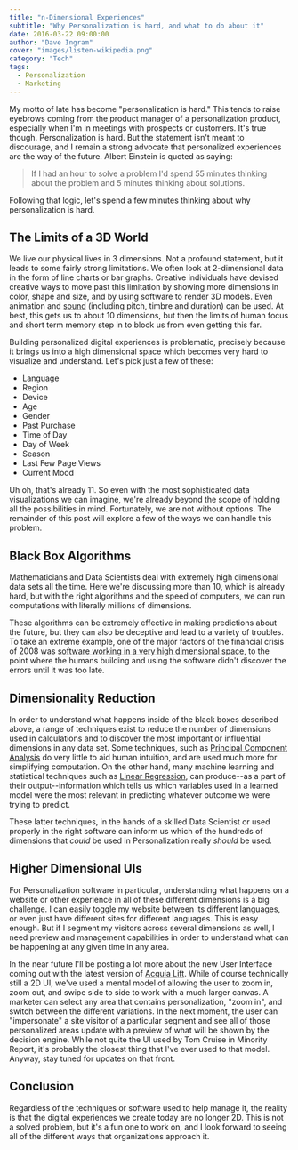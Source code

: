 ```yaml
---
title: "n-Dimensional Experiences"
subtitle: "Why Personalization is hard, and what to do about it"
date: 2016-03-22 09:00:00
author: "Dave Ingram"
cover: "images/listen-wikipedia.png"
category: "Tech"
tags:
  - Personalization
  - Marketing
---
```


My motto of late has become "personalization is hard." This tends to raise eyebrows coming from the product manager of a personalization product, especially when I'm in meetings with prospects or customers. It's true though. Personalization is hard. But the statement isn't meant to discourage, and I remain a strong advocate that personalized experiences are the way of the future. Albert Einstein is quoted as saying:

> If I had an hour to solve a problem I'd spend 55 minutes thinking about the problem and 5 minutes thinking about solutions.

Following that logic, let's spend a few minutes thinking about why personalization is hard.

## The Limits of a 3D World
We live our physical lives in 3 dimensions. Not a profound statement, but it leads to some fairly strong limitations. We often look at 2-dimensional data in the form of line charts or bar graphs. Creative individuals have devised creative ways to move past this limitation by showing more dimensions in color, shape and size, and by using software to render 3D models. Even animation and [sound](http://listen.hatnote.com/) (including pitch, timbre and duration) can be used. At best, this gets us to about 10 dimensions, but then the limits of human focus and short term memory step in to block us from even getting this far.

Building personalized digital experiences is problematic, precisely because it brings us into a high dimensional space which becomes very hard to visualize and understand. Let's pick just a few of these:

- Language
- Region
- Device
- Age
- Gender
- Past Purchase
- Time of Day
- Day of Week
- Season
- Last Few Page Views
- Current Mood

Uh oh, that's already 11. So even with the most sophisticated data visualizations we can imagine, we're already beyond the scope of holding all the possibilities in mind. Fortunately, we are not without options. The remainder of this post will explore a few of the ways we can handle this problem.

## Black Box Algorithms
Mathematicians and Data Scientists deal with extremely high dimensional data sets all the time. Here we're discussing more than 10, which is already hard, but with the right algorithms and the speed of computers, we can run computations with literally millions of dimensions.

These algorithms can be extremely effective in making predictions about the future, but they can also be deceptive and lead to a variety of troubles. To take an extreme example, one of the major factors of the financial crisis of 2008 was [software working in a very high dimensional space](http://www.theguardian.com/technology/2008/oct/16/computing-software-financial-crisis), to the point where the humans building and using the software didn't discover the errors until it was too late.

## Dimensionality Reduction
In order to understand what happens inside of the black boxes described above, a range of techniques exist to reduce the number of dimensions used in calculations and to discover the most important or influential dimensions in any data set. Some techniques, such as [Principal Component Analysis](https://en.wikipedia.org/wiki/Principal_component_analysis) do very little to aid human intuition, and are used much more for simplifying computation. On the other hand, many machine learning and statistical techniques such as [Linear Regression](https://en.wikipedia.org/wiki/Linear_regression), can produce--as a part of their output--information which tells us which variables used in a learned model were the most relevant in predicting whatever outcome we were trying to predict.

These latter techniques, in the hands of a skilled Data Scientist or used properly in the right software can inform us which of the hundreds of dimensions that _could_ be used in Personalization really _should_ be used.

## Higher Dimensional UIs
For Personalization software in particular, understanding what happens on a website or other experience in all of these different dimensions is a big challenge. I can easily toggle my website between its different languages, or even just have different sites for different languages. This is easy enough. But if I segment my visitors across several dimensions as well, I need preview and management capabilities in order to understand what can be happening at any given time in any area.

In the near future I'll be posting a lot more about the new User Interface coming out with the latest version of [Acquia Lift](www.acquia.com/Acquia-Lift). While of course technically still a 2D UI, we've used a mental model of allowing the user to zoom in, zoom out, and swipe side to side to work with a much larger canvas. A marketer can select any area that contains personalization, "zoom in", and switch between the different variations. In the next moment, the user can "impersonate" a site visitor of a particular segment and see all of those personalized areas update with a preview of what will be shown by the decision engine. While not quite the UI used by Tom Cruise in Minority Report, it's probably the closest thing that I've ever used to that model. Anyway, stay tuned for updates on that front.

## Conclusion
Regardless of the techniques or software used to help manage it, the reality is that the digital experiences we create today are no longer 2D. This is not a solved problem, but it's a fun one to work on, and I look forward to seeing all of the different ways that organizations approach it.

